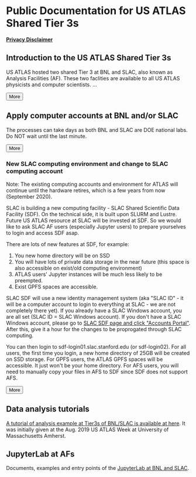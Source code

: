 <style>
  #introMore {display: none;}
  #acctsMore {display: none;}
</style>

<script type="text/javascript" src="/tier3docs/scripts/readMoreOrLess.js"></script>

# Public Documentation for US ATLAS Shared Tier 3s

<b>[Privacy Disclaimer](/tier3docs/privacyDisclaimer)</b>

## Introduction to the US ATLAS Shared Tier 3s
US ATLAS hosted two shared Tier 3 at BNL and SLAC, also known as Analysis Facilities (AF). These
two faclities are available to all US ATLAS physicists and computer scientists. 
<span id="introLess">...</span><span id="introMore">They are
orgniazed and managed to support US ATLAS users' need on computing resources, including login,
run interactive and batch jobs, access ATLAS data, store private data, etc.
<br><br>
These two facilities also support tools specific for users analysis, including ATLAS/CERN
software in CVMFS, Grid middleware, Rucio clients, Machine Learning packages, MPI, Jupyter
Lab with PyROOT, Xcache with auto data discovery, GPUs, etc.
<br><br>
The two facilites are backed by staffs to support software environment, unix systems and
storages.</span>

<button onclick="readMoreOrLess('introLess', 'introMore', 'introBtn')" id="introBtn">More</button>

## Apply computer accounts at BNL and/or SLAC
The processes can take days as both BNL and SLAC are DOE national labs. Do NOT wait until the 
last minute.

<span id="acctsLess"></span>
<span id="acctsMore">
Applying BNL computing accounts is a multiple-step process. 
[The steps are summarized at here](https://www.sdcc.bnl.gov/#accounts)<br>
<br>
[Applying SLAC computing accounts](https://atlas.slac.stanford.edu/using-the-slac-computing-resources)
is a two-step process: becoming a SLAC laboratory user, and then obtain computing account(s).
</span>

<button onclick="readMoreOrLess('acctsLess', 'acctsMore', 'acctsBtn')" id="acctsBtn">More</button>

### New SLAC computing environment and change to SLAC computing account

Note: The existing computing accounts and environment for ATLAS will continue until the hardware retires, which is a few years from now (September 2020).

SLAC is building a new computing facility - SLAC Shared Scientific Data Facility (SDF). On the technical side, it is built upon SLURM and Lustre. Future US ATLAS resource at SLAC will be invested at SDF. So we would like to ask SLAC AF users (especially Jupyter users) to prepare yourselves to login and access SDF asap.

<span id="SDFidLess"></span>
<span id="SDFidMore">

There are lots of new features at SDF, for example:

1. You new home directory will be on SSD 
2. You will have lots of private data storage in the near future (this space is also accessible on exist/old computing environment)
3. ATLAS users' Jupyter instances will be much less likely to be preempted.
4. Exist GPFS spaces are accessible.

SLAC SDF will use a new identity management system (aka "SLAC ID" - it will be a computer account to login to everything at SLAC - we are not completely there yet). If you already have a SLAC Windows account, you are all set (SLAC ID = SLAC Windows account). If you don't have a SLAC Windows account, please go to [SLAC SDF page and click "Accounts Portal"](https://ondemand-dev.slac.stanford.edu/public/doc/#/accounts-and-access?id=access). After this, give it a hour for the changes to be proprogated through SLAC computing.

You can then login to sdf-login01.slac.stanford.edu (or sdf-login02). For all users, the first time you login, a new home directory of 25GB will be created on SSD storage. For GPFS users, the ATLAS GPFS spaces will be accessible. It just won't be your home directory. For AFS users, you will need to manually copy your files in AFS to SDF since SDF does not support AFS.
</span>

<button onclick="readMoreOrLess('SDFidLess', 'SDFidMore', 'SDFidBtn')" id="SDFidBtn">More</button>

## Data analysis tutorials 
[A tutorial of analysis example at Tier3s of BNL/SLAC is available at here](/tier3docs/Tutorial-2019Aug).
It was initially given at the Aug. 2019 US ATLAS Week at University of Massachusetts Amherst.

## JupyterLab at AFs
Documents, examples and entry points of the [JupyterLab at BNL and SLAC](jupyter/JupyterAtTier3s.md). 